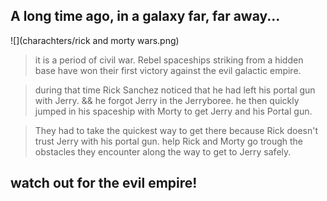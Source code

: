 ## A long time ago, in a galaxy far, far away...
![](charachters/rick and morty wars.png)
>it is a period of civil war. Rebel spaceships striking from a hidden base have won
their first victory against the evil galactic empire.

>during that time Rick Sanchez noticed that he had left his portal gun with Jerry.
&& he forgot Jerry in the Jerryboree. he then quickly jumped in his spaceship with Morty
to get Jerry and his Portal gun.

>They had to take the quickest way to get there because Rick doesn't trust Jerry with his portal gun.
help Rick and Morty go trough the obstacles they encounter along the way to get to Jerry safely.
## watch out for the evil empire!




